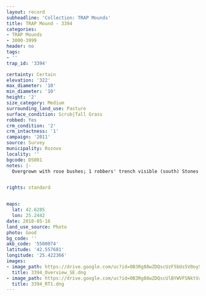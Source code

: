 ```yaml
---
layout: record
subheadline: 'Collection: TRAP Mounds'
title: TRAP Mound - 3394
categories:
- TRAP Mounds
- 3000-3999
header: no
tags:
- ''
trap_id: '3394'

certainty: Certain
elevation: '322'
max_diameter: '10'
min_diameter: '10'
height: '2'
size_category: Medium
surrounding_land_use: Pasture
surface_condition: Scrub|Tall Grass
robbed: Yes
crm_condition: '2'
crm_intactness: '1'
campaign: '2011'
source: Survey
municipality: Rozovo
locality: ''
bgcode: DS001
notes: |-
  Overgrown with rose bushes; 1 robbers' trench visible (south) Stones from the burial chamber are visible on the surface;.


rights: standard


maps:
  lat: 42.6285
  lon: 25.2442
date: 2018-05-16
land_use_source: Photo
photo: Good
bg_code: ''
akb_code: '5500074'
latitude: '42.557681'
longitude: '25.422366'
images:
- image_path: https://drive.google.com/uc?id=0B3Rg88wZDQscUzF5bUs5V0oyS1k
  title: 3394_Overview_SE.dng
- image_path: https://drive.google.com/uc?id=0B3Rg88wZDQscUlBYWVFSNktVaEE
  title: 3394_RT1.dng
---
```

